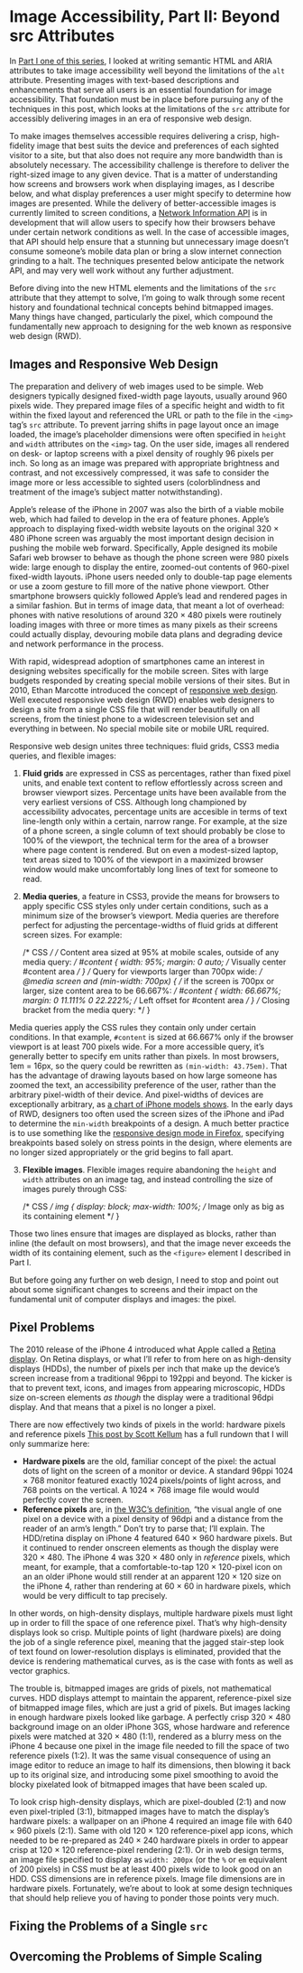 # Image Accessibility, Part II: Beyond src Attributes

In [Part I one of this series](http://www.digitalrhetoriccollaborative.org/2016/06/15/image-accessibility-part-i-beyond-alt-attributes/), I looked at writing semantic HTML and ARIA attributes to take image accessibility well beyond the limitations of the `alt` attribute. Presenting images with text-based descriptions and enhancements that serve all users is an essential foundation for image accessibility. That foundation must be in place before pursuing any of the techniques in this post, which looks at the limitations of the `src` attribute for accessibly delivering images in an era of responsive web design.

To make images themselves accessible requires delivering a crisp, high-fidelity image that best suits the device and preferences of each sighted visitor to a site, but that also does not require any more bandwidth than is absolutely necessary. The accessibility challenge is therefore to deliver the right-sized image to any given device. That is a matter of understanding how screens and browsers work when displaying images, as I describe below, and what display preferences a user might specify to determine how images are presented. While the delivery of better-accessible images is currently limited to screen conditions, a [Network Information API](https://w3c.github.io/netinfo/) is in development that will allow users to specify how their browsers behave under certain network conditions as well. In the case of accessible images, that API should help ensure that a stunning but unnecessary image doesn’t consume someone’s mobile data plan or bring a slow internet connection grinding to a halt. The techniques presented below anticipate the network API, and may very well work without any further adjustment.

Before diving into the new HTML elements and the limitations of the `src` attribute that they attempt to solve, I’m going to walk through some recent history and foundational technical concepts behind bitmapped images. Many things have changed, particularly the pixel, which compound the fundamentally new approach to designing for the web known as responsive web design (RWD).

## Images and Responsive Web Design

The preparation and delivery of web images used to be simple. Web designers typically designed fixed-width page layouts, usually around 960 pixels wide. They prepared image files of a specific height and width to fit within the fixed layout and referenced the URL or path to the file in the `<img>` tag’s `src` attribute. To prevent jarring shifts in page layout once an image loaded, the image’s placeholder dimensions were often specified in `height` and `width` attributes on the `<img>` tag. On the user side, images all rendered on desk- or laptop screens with a pixel density of roughly 96 pixels per inch. So long as an image was prepared with appropriate brightness and contrast, and not excessively compressed, it was safe to consider the image more or less accessible to sighted users (colorblindness and treatment of the image’s subject matter notwithstanding).

Apple’s release of the iPhone in 2007 was also the birth of a viable mobile web, which had failed to develop in the era of feature phones. Apple’s approach to displaying fixed-width website layouts on the original 320 × 480 iPhone screen was arguably the most important design decision in pushing the mobile web forward. Specifically, Apple designed its mobile Safari web browser to behave as though the phone screen were 980 pixels wide: large enough to display the entire, zoomed-out contents of 960-pixel fixed-width layouts. iPhone users needed only to double-tap page elements or use a zoom gesture to fill more of the native phone viewport. Other smartphone browsers quickly followed Apple’s lead and rendered pages in a similar fashion. But in terms of image data, that meant a lot of overhead: phones with native resolutions of around 320 × 480 pixels were routinely loading images with three or more times as many pixels as their screens could actually display, devouring mobile data plans and degrading device and network performance in the process.

With rapid, widespread adoption of smartphones came an interest in designing websites specifically for the mobile screen. Sites with large budgets responded by creating special mobile versions of their sites. But in 2010, Ethan Marcotte introduced the concept of [responsive web design](http://alistapart.com/article/responsive-web-design). Well executed responsive web design (RWD) enables web designers to design a site from a single CSS file that will render beautifully on all screens, from the tiniest phone to a widescreen television set and everything in between. No special mobile site or mobile URL required.

Responsive web design unites three techniques: fluid grids, CSS3 media queries, and flexible images:

1. **Fluid grids** are expressed in CSS as percentages, rather than fixed pixel units, and enable text content to reflow effortlessly across screen and browser viewport sizes. Percentage units have been available from the very earliest versions of CSS. Although long championed by accessibility advocates, percentage units are accesible in terms of text line-length only within a certain, narrow range. For example, at the size of a phone screen, a single column of text should probably be close to 100% of the viewport, the technical term for the area of a browser where page content is rendered. But on even a modest-sized laptop, text areas sized to 100% of the viewport in a maximized browser window would make uncomfortably long lines of text for someone to read.
2. **Media queries**, a feature in CSS3, provide the means for browsers to apply specific CSS styles only under certain conditions, such as a minimum size of the browser’s viewport. Media queries are therefore perfect for adjusting the percentage-widths of fluid grids at different screen sizes. For example:

    /* CSS */
    /*
      Content area sized at 95% at mobile scales, outside
      of any media query:
    */
    #content {
      width: 95%;
      margin: 0 auto; /* Visually center #content area */
    }
    /*
      Query for viewports larger than 700px wide:
    */
    @media screen and (min-width: 700px) {
      /*
        if the screen is 700px or larger, size content area
        to be 66.667%:
      */
      #content {
        width: 66.667%;
        margin: 0 11.111% 0 22.222%; /* Left offset for #content area */
      }
    /*
      Closing bracket from the media query:
    */
    }

Media queries apply the CSS rules they contain only under certain conditions. In that example, `#content` is sized at 66.667% only if the browser viewport is at least 700 pixels wide. For a more accessible query, it’s generally better to specify em units rather than pixels. In most browsers, 1em = 16px, so the query could be rewritten as `(min-width: 43.75em)`. That has the advantage of drawing layouts based on how large someone has zoomed the text, an accessibility preference of the user, rather than the arbitrary pixel-width of their device. And pixel-widths of devices are exceptionally arbitrary, as [a chart of iPhone models shows](http://www.paintcodeapp.com/news/ultimate-guide-to-iphone-resolutions). In the early days of RWD, designers too often used the screen sizes of the iPhone and iPad to determine the `min-width` breakpoints of a design. A much better practice is to use something like the [responsive design mode in Firefox](https://developer.mozilla.org/en-US/docs/Tools/Responsive_Design_Mode), specifying breakpoints based solely on stress points in the design, where elements are no longer sized appropriately or the grid begins to fall apart.

3. **Flexible images**. Flexible images require abandoning the `height` and `width` attributes on an image tag, and instead controlling the size of images purely through CSS:

    /* CSS */
    img {
      display: block;
      max-width: 100%; /* Image only as big as its containing element */
    }

Those two lines ensure that images are displayed as blocks, rather than inline (the default on most browsers), and that the image never exceeds the width of its containing element, such as the `<figure>` element I described in Part I.

But before going any further on web design, I need to stop and point out about some significant changes to screens and their impact on the fundamental unit of computer displays and images: the pixel.

## Pixel Problems

The 2010 release of the iPhone 4 introduced what Apple called a [Retina display](https://support.apple.com/en-us/HT202471). On Retina displays, or what I’ll refer to from here on as high-density displays (HDDs), the number of pixels per inch that make up the device’s screen increase from a traditional 96ppi to 192ppi and beyond. The kicker is that to prevent text, icons, and images from appearing microscopic, HDDs size on-screen elements *as though* the display were a traditional 96dpi display. And that means that a pixel is no longer a pixel.

There are now effectively two kinds of pixels in the world: hardware pixels and reference pixels [This post by Scott Kellum](http://alistapart.com/article/a-pixel-identity-crisis) has a full rundown that I will only summarize here:

* **Hardware pixels** are the old, familiar concept of the pixel: the actual dots of light on the screen of a monitor or device. A standard 96ppi 1024 × 768 monitor featured exactly 1024 pixels/points of light across, and 768 points on the vertical. A 1024 × 768 image file would would perfectly cover the screen.
* **Reference pixels** are, in [the W3C’s definition](http://www.w3.org/TR/css-values/#reference-pixel), “the visual angle of one pixel on a device with a pixel density of 96dpi and a distance from the reader of an arm’s length.” Don’t try to parse that; I’ll explain. The HDD/retina display on iPhone 4 featured 640 × 960 hardware pixels. But it continued to render onscreen elements as though the display were 320 × 480. The iPhone 4 was 320 × 480 only in *reference* pixels, which meant, for example, that a comfortable-to-tap 120 × 120-pixel icon on an an older iPhone would still render at an apparent 120 × 120 size on the iPhone 4, rather than rendering at 60 × 60 in hardware pixels, which would be very difficult to tap precisely.

In other words, on high-density displays, multiple hardware pixels must light up in order to fill the space of one reference pixel. That’s why high-density displays look so crisp. Multiple points of light (hardware pixels) are doing the job of a single reference pixel, meaning that the jagged stair-step look of text found on lower-resolution displays is eliminated, provided that the device is rendering mathematical curves, as is the case with fonts as well as vector graphics.

The trouble is, bitmapped images are grids of pixels, not mathematical curves. HDD displays attempt to maintain the apparent, reference-pixel size of bitmapped image files, which are just a grid of pixels. But images lacking in enough hardware pixels looked like garbage. A perfectly crisp 320 × 480 background image on an older iPhone 3GS, whose hardware and reference pixels were matched at 320 × 480 (1:1), rendered as a blurry mess on the iPhone 4 because one pixel in the image file needed to fill the space of two reference pixels (1:2). It was the same visual consequence of using an image editor to reduce an image to half its dimensions, then blowing it back up to its original size, and introducing some pixel smoothing to avoid the blocky pixelated look of bitmapped images that have been scaled up.

To look crisp high-density displays, which are pixel-doubled (2:1) and now even pixel-tripled (3:1), bitmapped images have to match the display’s hardware pixels: a wallpaper on an iPhone 4 required an image file with 640 × 960 pixels (2:1). Same with old 120 × 120 reference-pixel app icons, which needed to be re-prepared as 240 × 240 hardware pixels in order to appear crisp at 120 × 120 reference-pixel rendering (2:1). Or in web design terms, an image file specified to display as `width: 200px` (or the `%` or `em` equivalent of 200 pixels) in CSS must be at least 400 pixels wide to look good on an HDD. CSS dimensions are in reference pixels. Image file dimensions are in hardware pixels. Fortunately, we’re about to look at some design techniques that should help relieve you of having to ponder those points very much.

## Fixing the Problems of a Single `src`

## Overcoming the Problems of Simple Scaling








